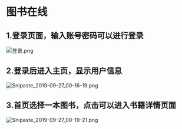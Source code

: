 # 图书在线
## 1.登录页面，输入账号密码可以进行登录
![登录.png](http://ww1.sinaimg.cn/large/006nVwTzgy1g7f0z2df7fj31e20npqqa.jpg)
## 2.登录后进入主页，显示用户信息
![Snipaste_2019-09-27_00-16-19.png](http://ww1.sinaimg.cn/large/0067OQVXgy1g7ddqj93xwj31gm0qmh84.jpg)
## 3.首页选择一本图书，点击可以进入书籍详情页面
![Snipaste_2019-09-27_00-19-21.png](http://ww1.sinaimg.cn/large/0067OQVXgy1g7ddrrn1tuj31gd0qk135.jpg)